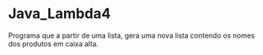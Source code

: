 # Java_Lambda4

Programa que a partir de uma lista, gera uma nova lista contendo os nomes dos produtos em caixa alta.
